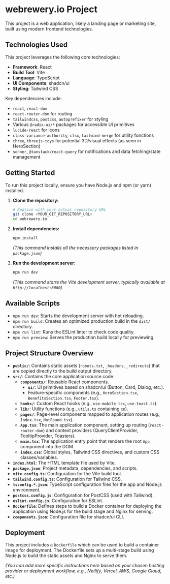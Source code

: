 # webrewery.io Project

This project is a web application, likely a landing page or marketing site, built using modern frontend technologies.

## Technologies Used

This project leverages the following core technologies:

* **Framework**: React
* **Build Tool**: Vite
* **Language**: TypeScript
* **UI Components**: shadcn/ui
* **Styling**: Tailwind CSS

Key dependencies include:
* `react`, `react-dom`
* `react-router-dom` for routing
* `tailwindcss`, `postcss`, `autoprefixer` for styling
* Various `@radix-ui/*` packages for accessible UI primitives
* `lucide-react` for icons
* `class-variance-authority`, `clsx`, `tailwind-merge` for utility functions
* `three`, `threejs-toys` for potential 3D/visual effects (as seen in HeroSection)
* `sonner`, `@tanstack/react-query` for notifications and data fetching/state management

## Getting Started

To run this project locally, ensure you have Node.js and npm (or yarn) installed.

1.  **Clone the repository:**
    ```sh
    # Replace with your actual repository URL
    git clone <YOUR_GIT_REPOSITORY_URL>
    cd webrewery.io
    ```

2.  **Install dependencies:**
    ```sh
    npm install
    ```
    *(This command installs all the necessary packages listed in `package.json`)*

3.  **Run the development server:**
    ```sh
    npm run dev
    ```
    *(This command starts the Vite development server, typically available at `http://localhost:8080`)*

## Available Scripts

* `npm run dev`: Starts the development server with hot reloading.
* `npm run build`: Creates an optimized production build in the `dist/` directory.
* `npm run lint`: Runs the ESLint linter to check code quality.
* `npm run preview`: Serves the production build locally for previewing.

## Project Structure Overview

* **`public/`**: Contains static assets (`robots.txt`, `_headers`, `_redirects`) that are copied directly to the build output directory.
* **`src/`**: Contains the core application source code.
    * **`components/`**: Reusable React components.
        * **`ui/`**: UI primitives based on shadcn/ui (Button, Card, Dialog, etc.).
        * Feature-specific components (e.g., `HeroSection.tsx`, `BenefitsSection.tsx`, `Footer.tsx`).
    * **`hooks/`**: Custom React hooks (e.g., `use-mobile.tsx`, `use-toast.ts`).
    * **`lib/`**: Utility functions (e.g., `utils.ts` containing `cn`).
    * **`pages/`**: Page-level components mapped to application routes (e.g., `Index.tsx`, `NotFound.tsx`).
    * **`App.tsx`**: The main application component, setting up routing (`react-router-dom`) and context providers (QueryClientProvider, TooltipProvider, Toasters).
    * **`main.tsx`**: The application entry point that renders the root `App` component into the DOM.
    * **`index.css`**: Global styles, Tailwind CSS directives, and custom CSS classes/variables.
* **`index.html`**: The HTML template file used by Vite.
* **`package.json`**: Project metadata, dependencies, and scripts.
* **`vite.config.ts`**: Configuration for the Vite build tool.
* **`tailwind.config.ts`**: Configuration for Tailwind CSS.
* **`tsconfig.*.json`**: TypeScript configuration files for the app and Node.js environment.
* **`postcss.config.js`**: Configuration for PostCSS (used with Tailwind).
* **`eslint.config.js`**: Configuration for ESLint.
* **`Dockerfile`**: Defines steps to build a Docker container for deploying the application using Node.js for the build stage and Nginx for serving.
* **`components.json`**: Configuration file for shadcn/ui CLI.

## Deployment

This project includes a `Dockerfile` which can be used to build a container image for deployment. The Dockerfile sets up a multi-stage build using Node.js to build the static assets and Nginx to serve them.

*(You can add more specific instructions here based on your chosen hosting provider or deployment workflow, e.g., Netlify, Vercel, AWS, Google Cloud, etc.)*
